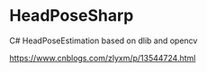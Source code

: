 # HeadPoseSharp

C# HeadPoseEstimation based on dlib and opencv

https://www.cnblogs.com/zlyxm/p/13544724.html
